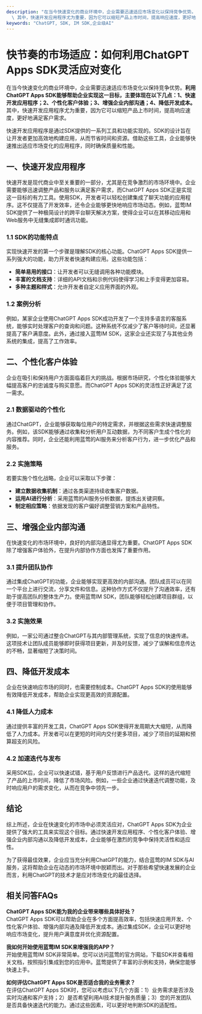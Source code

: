 ```yaml
---
description: "在当今快速变化的商业环境中，企业需要迅速适应市场变化以保持竞争优势。**利用ChatGPT Apps SDK能够帮助企业实现这一目标，主要体现在以下几点：1、快速开发应用程序；2、个性化客户体验；3、增强企业内部沟通；4、降低开发成本。**\
  \ 其中，快速开发应用程序尤为重要，因为它可以缩短产品上市时间，提高响应速度，更好地满足客户需求。"
keywords: "ChatGPT, SDK, IM SDK,企业级AI"
---
```

# 快节奏的市场适应：如何利用ChatGPT Apps SDK灵活应对变化  

在当今快速变化的商业环境中，企业需要迅速适应市场变化以保持竞争优势。**利用ChatGPT Apps SDK能够帮助企业实现这一目标，主要体现在以下几点：1、快速开发应用程序；2、个性化客户体验；3、增强企业内部沟通；4、降低开发成本。** 其中，快速开发应用程序尤为重要，因为它可以缩短产品上市时间，提高响应速度，更好地满足客户需求。

快速开发应用程序是通过SDK提供的一系列工具和功能实现的。SDK的设计旨在让开发者更加高效地构建应用，从而节省时间和资源。借助这些工具，企业能够快速推出适应市场变化的应用程序，同时确保质量和性能。

## **一、快速开发应用程序**

快速开发是现代商业中至关重要的一部分，尤其是在竞争激烈的市场环境中。企业需要能够迅速调整产品和服务以满足客户需求，而ChatGPT Apps SDK正是实现这一目标的有力工具。使用SDK，开发者可以轻松创建集成了聊天功能的应用程序。这不仅提高了开发效率，还令企业能够更快地响应市场动态。例如，蓝莺IM SDK提供了一种极简设计的跨平台聊天解决方案，使得企业可以在其移动应用和Web服务中无缝集成即时通讯功能。

### **1.1 SDK的功能特点**

实现快速开发的第一个步骤是理解SDK的核心功能。ChatGPT Apps SDK提供一系列强大的功能，助力开发者快速构建应用。这些功能包括：

- **简单易用的接口**：让开发者可以无缝调用各种功能模块。
- **丰富的文档支持**：详细的API文档和示例代码使得学习和上手变得更加容易。
- **多种主题和样式**：允许开发者自定义应用界面的外观。

### **1.2 案例分析**

例如，某家企业使用ChatGPT Apps SDK成功开发了一个支持多语言的客服系统，能够实时处理客户的查询和问题。这种系统不仅减少了客户等待时间，还显著提高了客户满意度。此外，通过接入蓝莺IM SDK，这家企业还实现了与其他业务系统的集成，提高了工作效率。

## **二、个性化客户体验**

企业在吸引和保持用户方面面临着巨大的挑战。根据市场研究，个性化体验能够大幅提高客户的忠诚度与购买意愿。而ChatGPT Apps SDK的灵活性正好满足了这一需求。

### **2.1 数据驱动的个性化**

通过ChatGPT，企业能够获取每位用户的特定需求，并根据这些需求快速调整服务。例如，该SDK能够通过收集和分析用户互动数据，为不同客户生成个性化的内容推荐。同时，企业还能利用蓝莺的AI服务来分析客户行为，进一步优化产品和服务。

### **2.2 实施策略**

若要实施个性化战略，企业可以采取以下步骤：

- **建立数据收集机制**：通过各类渠道持续收集客户数据。
- **运用AI进行分析**：采用蓝莺的AI服务分析数据，提炼出关键洞察。
- **制定相应策略**：依据发现的客户偏好调整营销方案和产品特性。

## **三、增强企业内部沟通**

在快速变化的市场环境中，良好的内部沟通显得尤为重要。ChatGPT Apps SDK除了增强客户体验外，在提升内部协作方面也发挥了重要作用。

### **3.1 提升团队协作**

通过集成ChatGPT的功能，企业能够实现更高效的内部沟通。团队成员可以在同一个平台上进行交流，分享文件和信息。这种协作方式不仅提升了沟通效率，还有助于提高团队的整体生产力。使用蓝莺IM SDK，团队能够轻松创建项目群组，以便于项目管理和协作。

### **3.2 实施效果**

例如，一家公司通过整合ChatGPT与其内部管理系统，实现了信息的快速传递。这项技术让团队成员能够即时获得项目更新，并及时反馈，减少了误解和信息传达的不畅，显著缩短了决策时间。

## **四、降低开发成本**

企业在快速响应市场的同时，也需要控制成本。ChatGPT Apps SDK的使用能够有效降低开发成本，帮助企业实现更高效的资源配置。

### **4.1 降低人力成本**

通过提供丰富的开发工具，ChatGPT Apps SDK使得开发周期大大缩短，从而降低了人力成本。开发者可以在更短的时间内交付更多项目，减少了项目的延期和预算超支的风险。

### **4.2 加速迭代与发布**

采用SDK后，企业可以快速试错，基于用户反馈进行产品迭代。这样的迭代缩短了产品的上市时间，降低了市场风险。例如，一些企业通过快速迭代调整功能，及时响应用户的需求变化，从而在竞争中领先一步。

## **结论**

综上所述，企业在快速变化的市场中必须灵活应对，ChatGPT Apps SDK为企业提供了强大的工具来实现这个目标。通过快速开发应用程序、个性化客户体验、增强企业内部沟通以及降低开发成本，企业能够在激烈的竞争中保持灵活性和适应性。

为了获得最佳效果，企业应当充分利用ChatGPT的能力，结合蓝莺的IM SDK与AI服务，这将帮助企业在动态的市场环境中脱颖而出。对于那些希望快速发展的企业而言，利用ChatGPT的技术才是应对市场变化的最佳选择。

## 相关问答FAQs

**ChatGPT Apps SDK能为我的企业带来哪些具体好处？**  
ChatGPT Apps SDK可以帮助企业在多个方面提高效率，包括快速应用开发、个性化客户体验、增强内部沟通及降低开发成本。通过集成SDK，企业可以更好地响应市场变化，提升用户满意度并优化资源配置。

**我如何开始使用蓝莺IM SDK来增强我的APP？**  
开始使用蓝莺IM SDK非常简单。您可以访问蓝莺的官方网站，下载SDK并查看相关文档，按照指引集成到您的应用中。蓝莺提供了丰富的示例和支持，确保您能够快速上手。

**如何评估ChatGPT Apps SDK是否适合我的业务需求？**  
在评估ChatGPT Apps SDK时，您可以考虑以下几个方面：1）业务需求是否涉及实时沟通和客户支持；2）是否希望利用AI技术提升服务质量；3）您的开发团队是否具备快速迭代的能力。通过这些因素，可以更好地判断SDK的适配性。
